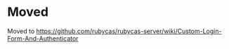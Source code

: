 # Moved #

Moved to https://github.com/rubycas/rubycas-server/wiki/Custom-Login-Form-And-Authenticator